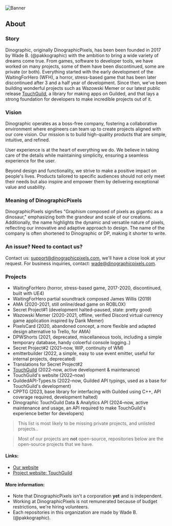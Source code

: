 ![Banner](https://github.com/user-attachments/assets/c75a10bc-43e4-4a18-b13d-ad3f108c672b)

## About
### Story
Dinographic, originally DinographicPixels, has been been founded in 2017 by Wade B. (@pakkographic) with the ambition to bring a wide variety of dreams come true. From games, software to developer tools, we have worked on many projects, some of them have been discontinued, some are private (or both). Everything started with the early development of the WaitingForHero (WFH), a horror, stress-based game that has been later discontinued after 3 and a half year of development. Since then, we've been building wonderful projects such as Wazowski Memer or our latest public release [TouchGuild](https://touchguild.com), a library for making apps on Guilded, and that lays a strong foundation for developers to make incredible projects out of it.

### Vision
Dinographic operates as a boss-free company, fostering a collaborative environment where engineers can team up to create projects aligned with our core vision. Our mission is to build high-quality products that are simple, intuitive, and refined.

User experience is at the heart of everything we do. We believe in taking care of the details while maintaining simplicity, ensuring a seamless experience for the user.

Beyond design and functionality, we strive to make a positive impact on people's lives. Products tailored to specific audiences should not only meet their needs but also inspire and empower them by delivering exceptional value and usability.

### Meaning of DinographicPixels
DinographicPixels signifies "Graphism composed of pixels as gigantic as a dinosaur," emphasizing both the grandeur and scale of our creations. Additionally, the name highlights the dynamic and versatile nature of pixels, reflecting our innovative and adaptive approach to design. The name of the company is often shortened to Dinographic or DP, making it shorter to write.

### An issue? Need to contact us?
Contact us: support@dinographicpixels.com, we'll have a close look at your request.
For business inquiries, contact: wade@dinographicpixels.com.

### Projects
- WaitingForHero (horror, stress-based game, 2017-2020, discontinued, built with UE4)
- WaitingForHero partial soundtrack composed James Willis (2019)
- AMA (2020-2021, still online/dead game on ROBLOX)
- Secret Project#1 (development halted–paused, state: pretty good)
- Wazowski Memer (2020-2021, offline, verified Discord virtual currency game application inspired by Dank Memer)
- PixelsCard (2020, abandoned concept, a more flexible and adapted design alternative to Trello, for AMA)
- DPWShorts (2021, deprecated, miscellaneous tools, including a simple temporary database, handy coloerful console logging..)
- Secret Project#2 (2021–now, WIP, continuity of WM)
- emitterbuilder (2022, a simple, easy to use event emitter, useful for internal projects, deprecated)
- Translations for Secret Project#2
- [TouchGuild](https://touchguild.com) (2022–now, active development & maintenance)
- TouchGuild's website (2022–now)
- GuildedAPI-Types.ts (2022–now, Guilded API typings, used as a base for TouchGuild's development)
- CPPTG (2023, base library for interfacing with Guilded using C++, API coverage required, development halted)
- Dinographic TouchGuild Data & Analytics API (2024–now, active maintenance and usage, an API required to make TouchGuild's experience better for developers)

> This list is most likely to be missing private projects, and unlisted projects..

> Most of our projects are **not** open-source, repositories below are the open-source projects that we have.


#### Links:

- [Our website](https://dinographicpixels.com)
- [Project website: TouchGuild](https://touchguild.com)

#### More information:
- Note that DinographicPixels isn't a corporation **yet** and is independent.
- Working at DinographicPixels is not remunerated because of budget restrictions, we're hiring volunteers.
- Each repositories in this organization are made by Wade B. (@pakkographic).

